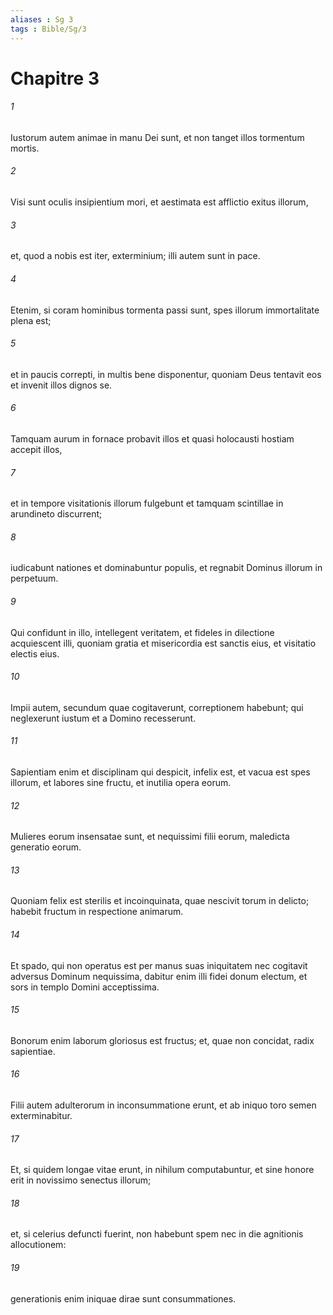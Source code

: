 ```yaml
---
aliases : Sg 3
tags : Bible/Sg/3
---
```


# Chapitre 3

###### 1
Iustorum autem animae in manu Dei sunt, et non tanget illos tormentum mortis.
###### 2
Visi sunt oculis insipientium mori, et aestimata est afflictio exitus illorum,
###### 3
et, quod a nobis est iter, exterminium; illi autem sunt in pace.
###### 4
Etenim, si coram hominibus tormenta passi sunt, spes illorum immortalitate plena est;
###### 5
et in paucis correpti, in multis bene disponentur, quoniam Deus tentavit eos et invenit illos dignos se.
###### 6
Tamquam aurum in fornace probavit illos et quasi holocausti hostiam accepit illos,
###### 7
et in tempore visitationis illorum fulgebunt et tamquam scintillae in arundineto discurrent;
###### 8
iudicabunt nationes et dominabuntur populis, et regnabit Dominus illorum in perpetuum.
###### 9
Qui confidunt in illo, intellegent veritatem, et fideles in dilectione acquiescent illi, quoniam gratia et misericordia est sanctis eius, et visitatio electis eius.
###### 10
Impii autem, secundum quae cogitaverunt, correptionem habebunt; qui neglexerunt iustum et a Domino recesserunt.
###### 11
Sapientiam enim et disciplinam qui despicit, infelix est, et vacua est spes illorum, et labores sine fructu, et inutilia opera eorum.
###### 12
Mulieres eorum insensatae sunt, et nequissimi filii eorum, maledicta generatio eorum.
###### 13
Quoniam felix est sterilis et incoinquinata, quae nescivit torum in delicto; habebit fructum in respectione animarum.
###### 14
Et spado, qui non operatus est per manus suas iniquitatem nec cogitavit adversus Dominum nequissima, dabitur enim illi fidei donum electum, et sors in templo Domini acceptissima.
###### 15
Bonorum enim laborum gloriosus est fructus; et, quae non concidat, radix sapientiae.
###### 16
Filii autem adulterorum in inconsummatione erunt, et ab iniquo toro semen exterminabitur.
###### 17
Et, si quidem longae vitae erunt, in nihilum computabuntur, et sine honore erit in novissimo senectus illorum;
###### 18
et, si celerius defuncti fuerint, non habebunt spem nec in die agnitionis allocutionem:
###### 19
generationis enim iniquae dirae sunt consummationes.
